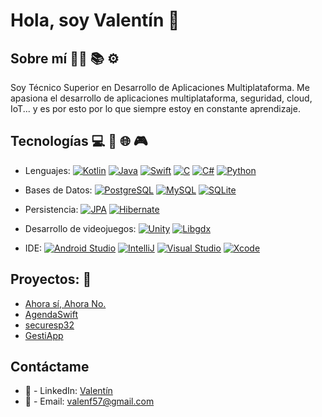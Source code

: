 # Hola, soy Valentín 👋

## Sobre mí 👨‍💻 📚 ⚙️
Soy Técnico Superior en Desarrollo de Aplicaciones Multiplataforma. Me apasiona el desarrollo de aplicaciones multiplataforma, seguridad, cloud, IoT... y es por esto por lo que siempre estoy en constante aprendizaje. 

## Tecnologías 💻 📱 🌐 🎮
- Lenguajes: 
  [<img src="https://img.shields.io/badge/-Kotlin-black?style=flat-square&logo=kotlin" alt="Kotlin">](https://kotlinlang.org/)
  [<img src="https://img.shields.io/badge/-Java-red?style=flat-square&logo=java" alt="Java">](https://www.oracle.com/java/technologies/)
  [<img src="https://img.shields.io/badge/-Swift-orange?style=flat-square&logo=swift" alt="Swift">](https://swift.org/)
  [<img src="https://img.shields.io/badge/-C-lightgrey?style=flat-square&logo=c" alt="C">](https://www.iso.org/standard/74528.html)
  [<img src="https://img.shields.io/badge/-C%23-purple?style=flat-square&logo=c-sharp" alt="C#">](https://dotnet.microsoft.com/languages/csharp)
  [<img src="https://img.shields.io/badge/-Python-yellow?style=flat-square&logo=python" alt="Python">](https://www.python.org/)

- Bases de Datos:
  [<img src="https://img.shields.io/badge/-PostgreSQL-blue?style=flat-square&logo=postgresql" alt="PostgreSQL">](https://www.postgresql.org/)
  [<img src="https://img.shields.io/badge/-MySQL-lightgrey?style=flat-square&logo=mysql" alt="MySQL">](https://www.mysql.com/)
  [<img src="https://img.shields.io/badge/-SQLite-blue?style=flat-square&logo=sqlite" alt="SQLite">](https://www.sqlite.org/index.html)

- Persistencia:
  [<img src="https://img.shields.io/badge/-JPA-lightgrey?style=flat-square&logo=jpa" alt="JPA">](https://www.oracle.com/java/technologies/persistence-jpa.html)
  [<img src="https://img.shields.io/badge/-Hibernate-black?style=flat-square&logo=hibernate" alt="Hibernate">](https://hibernate.org//)

- Desarrollo de videojuegos:
  [<img src="https://img.shields.io/badge/-Unity-black?style=flat-square&logo=unity" alt="Unity">](https://unity.com/)
  [<img src="https://img.shields.io/badge/-Libgdx-red?style=flat-square&logo=libgdx" alt="Libgdx">](https://libgdx.badlogicgames.com/)

- IDE:
  [<img src="https://img.shields.io/badge/-Android%20Studio-green?style=flat-square&logo=android-studio" alt="Android Studio">](https://developer.android.com/studio)
  [<img src="https://img.shields.io/badge/-IntelliJ-red?style=flat-square&logo=intellij-idea" alt="IntelliJ">](https://www.jetbrains.com/idea/)
  [<img src="https://img.shields.io/badge/-Visual%20Studio-blue?style=flat-square&logo=visual-studio" alt="Visual Studio">](https://visualstudio.microsoft.com/)
  [![Xcode](https://img.shields.io/badge/Xcode-007ACC?style=flat-square&logo=xcode)](https://apps.apple.com/es/app/xcode/id497799835?mt=12)


## Proyectos: 🚀
- [Ahora sí, Ahora No.](https://github.com/Valentfer/AhoraSiAhoraNo)
- [AgendaSwift](https://github.com/Valentfer/AgendaSwift)
- [securesp32](https://github.com/Valentfer/securesp32)
- [GestiApp](https://github.com/Valentfer/ProyecInter)
  
## Contáctame 
- 🔗 - LinkedIn: [Valentín](https://www.linkedin.com/in/vffer)
- 📧 - Email: valenf57@gmail.com

